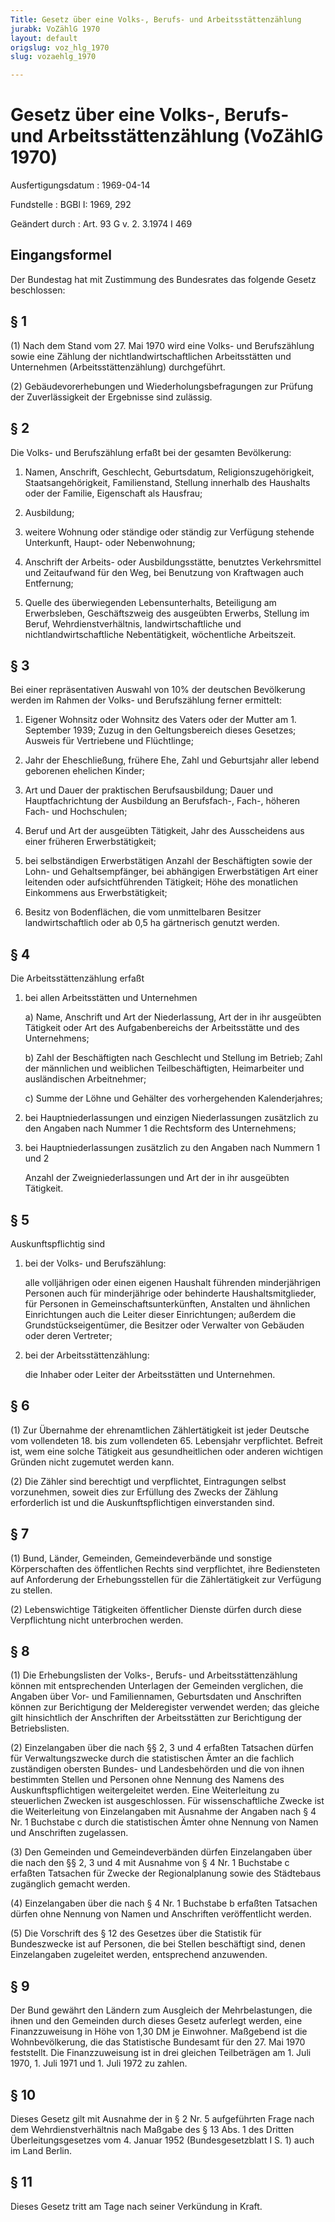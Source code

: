 ```yaml
---
Title: Gesetz über eine Volks-, Berufs- und Arbeitsstättenzählung
jurabk: VoZählG 1970
layout: default
origslug: voz_hlg_1970
slug: vozaehlg_1970

---
```


# Gesetz über eine Volks-, Berufs- und Arbeitsstättenzählung (VoZählG 1970)

Ausfertigungsdatum
:   1969-04-14

Fundstelle
:   BGBl I: 1969, 292

Geändert durch
:   Art. 93 G v. 2. 3.1974 I 469


## Eingangsformel

Der Bundestag hat mit Zustimmung des Bundesrates das folgende Gesetz
beschlossen:


## § 1

(1) Nach dem Stand vom 27. Mai 1970 wird eine Volks- und Berufszählung
sowie eine Zählung der nichtlandwirtschaftlichen Arbeitsstätten und
Unternehmen (Arbeitsstättenzählung) durchgeführt.

(2) Gebäudevorerhebungen und Wiederholungsbefragungen zur Prüfung der
Zuverlässigkeit der Ergebnisse sind zulässig.


## § 2

Die Volks- und Berufszählung erfaßt bei der gesamten Bevölkerung:

1.  Namen, Anschrift, Geschlecht, Geburtsdatum, Religionszugehörigkeit,
    Staatsangehörigkeit, Familienstand, Stellung innerhalb des Haushalts
    oder der Familie, Eigenschaft als Hausfrau;


2.  Ausbildung;


3.  weitere Wohnung oder ständige oder ständig zur Verfügung stehende
    Unterkunft, Haupt- oder Nebenwohnung;


4.  Anschrift der Arbeits- oder Ausbildungsstätte, benutztes
    Verkehrsmittel und Zeitaufwand für den Weg, bei Benutzung von
    Kraftwagen auch Entfernung;


5.  Quelle des überwiegenden Lebensunterhalts, Beteiligung am
    Erwerbsleben, Geschäftszweig des ausgeübten Erwerbs, Stellung im
    Beruf, Wehrdienstverhältnis, landwirtschaftliche und
    nichtlandwirtschaftliche Nebentätigkeit, wöchentliche Arbeitszeit.





## § 3

Bei einer repräsentativen Auswahl von 10% der deutschen Bevölkerung
werden im Rahmen der Volks- und Berufszählung ferner ermittelt:

1.  Eigener Wohnsitz oder Wohnsitz des Vaters oder der Mutter am 1.
    September 1939; Zuzug in den Geltungsbereich dieses Gesetzes; Ausweis
    für Vertriebene und Flüchtlinge;


2.  Jahr der Eheschließung, frühere Ehe, Zahl und Geburtsjahr aller lebend
    geborenen ehelichen Kinder;


3.  Art und Dauer der praktischen Berufsausbildung; Dauer und
    Hauptfachrichtung der Ausbildung an Berufsfach-, Fach-, höheren Fach-
    und Hochschulen;


4.  Beruf und Art der ausgeübten Tätigkeit, Jahr des Ausscheidens aus
    einer früheren Erwerbstätigkeit;


5.  bei selbständigen Erwerbstätigen Anzahl der Beschäftigten sowie der
    Lohn- und Gehaltsempfänger, bei abhängigen Erwerbstätigen Art einer
    leitenden oder aufsichtführenden Tätigkeit; Höhe des monatlichen
    Einkommens aus Erwerbstätigkeit;


6.  Besitz von Bodenflächen, die vom unmittelbaren Besitzer
    landwirtschaftlich oder ab 0,5 ha gärtnerisch genutzt werden.





## § 4

Die Arbeitsstättenzählung erfaßt

1.  bei allen Arbeitsstätten und Unternehmen

    a)  Name, Anschrift und Art der Niederlassung, Art der in ihr ausgeübten
        Tätigkeit oder Art des Aufgabenbereichs der Arbeitsstätte und des
        Unternehmens;


    b)  Zahl der Beschäftigten nach Geschlecht und Stellung im Betrieb; Zahl
        der männlichen und weiblichen Teilbeschäftigten, Heimarbeiter und
        ausländischen Arbeitnehmer;


    c)  Summe der Löhne und Gehälter des vorhergehenden Kalenderjahres;





2.  bei Hauptniederlassungen und einzigen Niederlassungen zusätzlich zu
    den Angaben nach Nummer 1 die Rechtsform des Unternehmens;


3.  bei Hauptniederlassungen zusätzlich zu den Angaben nach Nummern 1 und
    2

    Anzahl der Zweigniederlassungen und Art der in ihr ausgeübten
    Tätigkeit.





## § 5

Auskunftspflichtig sind

1.  bei der Volks- und Berufszählung:

    alle volljährigen oder einen eigenen Haushalt führenden minderjährigen
    Personen auch für minderjährige oder behinderte Haushaltsmitglieder,
    für Personen in Gemeinschaftsunterkünften, Anstalten und ähnlichen
    Einrichtungen auch die Leiter dieser Einrichtungen; außerdem die
    Grundstückseigentümer, die Besitzer oder Verwalter von Gebäuden oder
    deren Vertreter;


2.  bei der Arbeitsstättenzählung:

    die Inhaber oder Leiter der Arbeitsstätten und Unternehmen.





## § 6

(1) Zur Übernahme der ehrenamtlichen Zählertätigkeit ist jeder
Deutsche vom vollendeten 18. bis zum vollendeten 65. Lebensjahr
verpflichtet. Befreit ist, wem eine solche Tätigkeit aus
gesundheitlichen oder anderen wichtigen Gründen nicht zugemutet werden
kann.

(2) Die Zähler sind berechtigt und verpflichtet, Eintragungen selbst
vorzunehmen, soweit dies zur Erfüllung des Zwecks der Zählung
erforderlich ist und die Auskunftspflichtigen einverstanden sind.


## § 7

(1) Bund, Länder, Gemeinden, Gemeindeverbände und sonstige
Körperschaften des öffentlichen Rechts sind verpflichtet, ihre
Bediensteten auf Anforderung der Erhebungsstellen für die
Zählertätigkeit zur Verfügung zu stellen.

(2) Lebenswichtige Tätigkeiten öffentlicher Dienste dürfen durch diese
Verpflichtung nicht unterbrochen werden.


## § 8

(1) Die Erhebungslisten der Volks-, Berufs- und Arbeitsstättenzählung
können mit entsprechenden Unterlagen der Gemeinden verglichen, die
Angaben über Vor- und Familiennamen, Geburtsdaten und Anschriften
können zur Berichtigung der Melderegister verwendet werden; das
gleiche gilt hinsichtlich der Anschriften der Arbeitsstätten zur
Berichtigung der Betriebslisten.

(2) Einzelangaben über die nach §§ 2, 3 und 4 erfaßten Tatsachen
dürfen für Verwaltungszwecke durch die statistischen Ämter an die
fachlich zuständigen obersten Bundes- und Landesbehörden und die von
ihnen bestimmten Stellen und Personen ohne Nennung des Namens des
Auskunftspflichtigen weitergeleitet werden. Eine Weiterleitung zu
steuerlichen Zwecken ist ausgeschlossen. Für wissenschaftliche Zwecke
ist die Weiterleitung von Einzelangaben mit Ausnahme der Angaben nach
§ 4 Nr. 1 Buchstabe c durch die statistischen Ämter ohne Nennung von
Namen und Anschriften zugelassen.

(3) Den Gemeinden und Gemeindeverbänden dürfen Einzelangaben über die
nach den §§ 2, 3 und 4 mit Ausnahme von § 4 Nr. 1 Buchstabe c erfaßten
Tatsachen für Zwecke der Regionalplanung sowie des Städtebaus
zugänglich gemacht werden.

(4) Einzelangaben über die nach § 4 Nr. 1 Buchstabe b erfaßten
Tatsachen dürfen ohne Nennung von Namen und Anschriften veröffentlicht
werden.

(5) Die Vorschrift des § 12 des Gesetzes über die Statistik für
Bundeszwecke ist auf Personen, die bei Stellen beschäftigt sind, denen
Einzelangaben zugeleitet werden, entsprechend anzuwenden.


## § 9

Der Bund gewährt den Ländern zum Ausgleich der Mehrbelastungen, die
ihnen und den Gemeinden durch dieses Gesetz auferlegt werden, eine
Finanzzuweisung in Höhe von 1,30 DM je Einwohner. Maßgebend ist die
Wohnbevölkerung, die das Statistische Bundesamt für den 27. Mai 1970
feststellt. Die Finanzzuweisung ist in drei gleichen Teilbeträgen am
1\. Juli 1970, 1. Juli 1971 und 1. Juli 1972 zu zahlen.


## § 10

Dieses Gesetz gilt mit Ausnahme der in § 2 Nr. 5 aufgeführten Frage
nach dem Wehrdienstverhältnis nach Maßgabe des § 13 Abs. 1 des Dritten
Überleitungsgesetzes vom 4. Januar 1952 (Bundesgesetzblatt I S. 1)
auch im Land Berlin.


## § 11

Dieses Gesetz tritt am Tage nach seiner Verkündung in Kraft.

